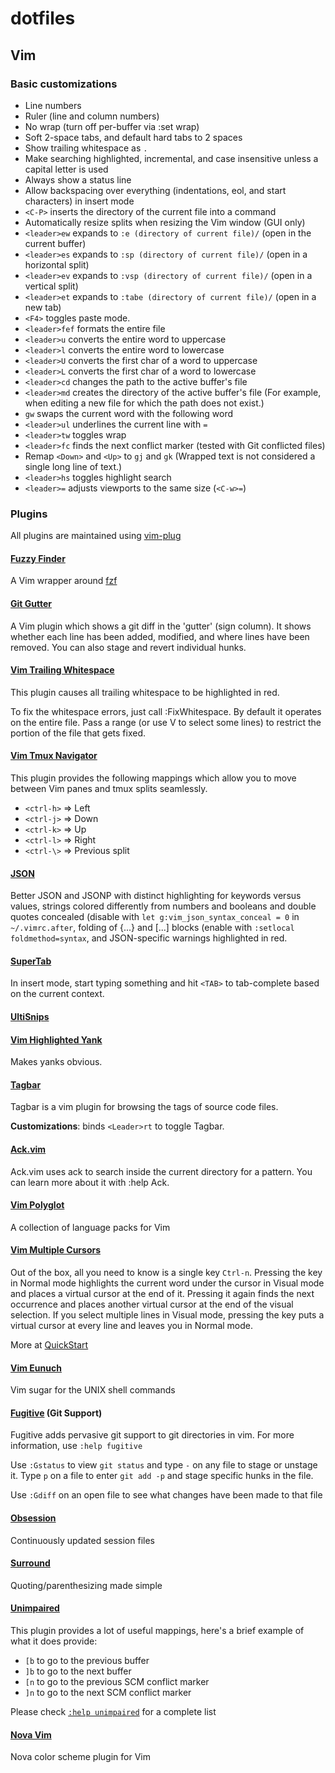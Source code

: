 # dotfiles

## Vim

### Basic customizations

* Line numbers
* Ruler (line and column numbers)
* No wrap (turn off per-buffer via :set wrap)
* Soft 2-space tabs, and default hard tabs to 2 spaces
* Show trailing whitespace as `.`
* Make searching highlighted, incremental, and case insensitive unless a
  capital letter is used
* Always show a status line
* Allow backspacing over everything (indentations, eol, and start
  characters) in insert mode
* `<C-P>` inserts the directory of the current file into a command
* Automatically resize splits when resizing the Vim window (GUI only)
* `<leader>ew` expands to `:e (directory of current file)/` (open in the
  current buffer)
* `<leader>es` expands to `:sp (directory of current file)/` (open in a
  horizontal split)
* `<leader>ev` expands to `:vsp (directory of current file)/` (open in
  a vertical split)
* `<leader>et` expands to `:tabe (directory of current file)/` (open in
  a new tab)
* `<F4>` toggles paste mode.
* `<leader>fef` formats the entire file
* `<leader>u` converts the entire word to uppercase
* `<leader>l` converts the entire word to lowercase
* `<leader>U` converts the first char of a word to uppercase
* `<leader>L` converts the first char of a word to lowercase
* `<leader>cd` changes the path to the active buffer's file
* `<leader>md` creates the directory of the active buffer's file
  (For example, when editing a new file for which the path does not
  exist.)
* `gw` swaps the current word with the following word
* `<leader>ul` underlines the current line with `=`
* `<leader>tw` toggles wrap
* `<leader>fc` finds the next conflict marker (tested with Git
  conflicted files)
* Remap `<Down>` and `<Up>` to `gj` and `gk` (Wrapped text is not
  considered a single long line of text.)
* `<leader>hs` toggles highlight search
* `<leader>=` adjusts viewports to the same size (`<C-w>=`)

### Plugins

All plugins are maintained using [vim-plug](https://github.com/junegunn/vim-plug/)

#### [Fuzzy Finder](https://github.com/junegunn/fzf.vim)

A Vim wrapper around [fzf](https://github.com/junegunn/fzf)

#### [Git Gutter](http://github.com/airblade/vim-gitgutter)

A Vim plugin which shows a git diff in the 'gutter' (sign column). It
shows whether each line has been added, modified, and where lines have
been removed. You can also stage and revert individual hunks.

#### [Vim Trailing Whitespace](https://github.com/bronson/vim-trailing-whitespace)

This plugin causes all trailing whitespace to be highlighted in red.

To fix the whitespace errors, just call :FixWhitespace.  By default it
operates on the entire file.  Pass a range (or use V to select some lines)
to restrict the portion of the file that gets fixed.

#### [Vim Tmux Navigator](https://github.com/christoomey/vim-tmux-navigator)

This plugin provides the following mappings which allow you to move between Vim panes and tmux splits seamlessly.

* `<ctrl-h>` => Left
* `<ctrl-j>` => Down
* `<ctrl-k>` => Up
* `<ctrl-l>` => Right
* `<ctrl-\>` => Previous split

#### [JSON](https://github.com/elzr/vim-json)

Better JSON and JSONP with distinct highlighting for keywords versus
values, strings colored differently from numbers and booleans and double
quotes concealed (disable with `let g:vim_json_syntax_conceal = 0` in
`~/.vimrc.after`, folding of {...} and [...] blocks (enable with
`:setlocal foldmethod=syntax`, and JSON-specific warnings highlighted in
red.

#### [SuperTab](http://github.com/ervandew/supertab)

In insert mode, start typing something and hit `<TAB>` to tab-complete
based on the current context.

#### [UltiSnips](https://github.com/SirVer/ultisnips)

#### [Vim Highlighted Yank](https://github.com/machakann/vim-highlightedyank)

Makes yanks obvious.

#### [Tagbar](https://github.com/majutsushi/tagbar)

Tagbar is a vim plugin for browsing the tags of source code files.

 **Customizations**: binds `<Leader>rt` to toggle Tagbar.

#### [Ack.vim](https://github.com/mileszs/ack.vim)

Ack.vim uses ack to search inside the current directory for a pattern.
You can learn more about it with :help Ack.

#### [Vim Polyglot](https://github.com/sheerun/vim-polyglot)

A collection of language packs for Vim

#### [Vim Multiple Cursors](https://github.com/terryma/vim-multiple-cursors)

Out of the box, all you need to know is a single key `Ctrl-n`. Pressing the key
in Normal mode highlights the current word under the cursor in Visual mode and
places a virtual cursor at the end of it. Pressing it again finds the next
occurrence and places another virtual cursor at the end of the visual selection.
If you select multiple lines in Visual mode, pressing the key puts a virtual
cursor at every line and leaves you in Normal mode.

More at [QuickStart](https://github.com/terryma/vim-multiple-cursors/blob/master/README.md#quick-start)

#### [Vim Eunuch](https://github.com/tpope/vim-eunuch)

Vim sugar for the UNIX shell commands

#### [Fugitive](http://github.com/tpope/vim-fugitive) (Git Support)

Fugitive adds pervasive git support to git directories in vim. For more
information, use `:help fugitive`

Use `:Gstatus` to view `git status` and type `-` on any file to stage or
unstage it. Type `p` on a file to enter `git add -p` and stage specific
hunks in the file.

Use `:Gdiff` on an open file to see what changes have been made to that
file

#### [Obsession](https://github.com/tpope/vim-obsession)

Continuously updated session files

#### [Surround](https://github.com/tpope/vim-surround)

Quoting/parenthesizing made simple

#### [Unimpaired](https://github.com/tpope/vim-unimpaired)

This plugin provides a lot of useful mappings, here's a brief example of
what it does provide:

* `[b` to go to the previous buffer
* `]b` to go to the next buffer
* `[n` to go to the previous SCM conflict marker
* `]n` to go to the next SCM conflict marker

Please check [`:help
unimpaired`](https://github.com/tpope/vim-unimpaired/blob/master/doc/unimpaired.txt)
for a complete list

#### [Nova Vim](https://github.com/trevordmiller/nova-vim)
Nova color scheme plugin for Vim